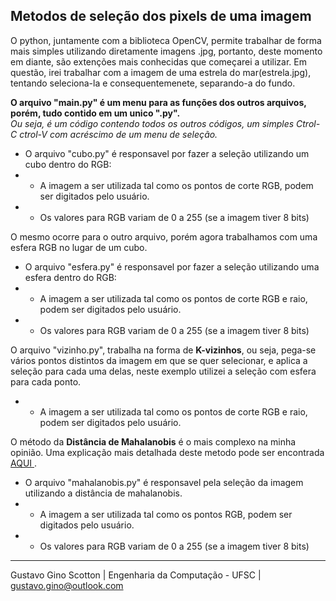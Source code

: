 <h2>Metodos de seleção dos pixels de uma imagem</h2>

O python, juntamente com a biblioteca OpenCV, permite trabalhar de forma mais simples utilizando diretamente imagens .jpg, portanto, deste momento em diante, são extenções mais conhecidas que começarei a utilizar. Em questão, irei trabalhar com a imagem de uma estrela do mar(estrela.jpg), tentando seleciona-la e consequentemenete, separando-a do fundo.

<b> O arquivo "main.py" é um menu para as funções dos outros arquivos, porém, tudo contido em um unico ".py".</b><br>
<i> Ou seja, é um código contendo todos os outros códigos, um simples Ctrol-C ctrol-V com acréscimo de um menu de seleção.</i>



* O arquivo "cubo.py" é responsavel por fazer a seleção utilizando um cubo dentro do RGB:
* * A imagem a ser utilizada tal como os pontos de corte RGB, podem ser digitados pelo usuário.
* * Os valores para RGB variam de 0 a 255 (se a imagem tiver 8 bits) 


O mesmo ocorre para o outro arquivo, porém agora trabalhamos com uma esfera RGB no lugar de um cubo.

* O arquivo "esfera.py" é responsavel por fazer a seleção utilizando uma esfera dentro do RGB:
* * A imagem a ser utilizada tal como os pontos de corte RGB e raio, podem ser digitados pelo usuário.
* * Os valores para RGB variam de 0 a 255  (se a imagem tiver 8 bits) 

O arquivo "vizinho.py", trabalha na forma de <b>K-vizinhos</b>, ou seja, pega-se vários pontos distintos da imagem em que se quer selecionar, e aplica a seleção para cada uma delas, neste exemplo utilizei a seleção com esfera para cada ponto.
* * A imagem a ser utilizada tal como os pontos de corte RGB e raio, podem ser digitados pelo usuário.

O método da <b>Distância de Mahalanobis</b> é o mais complexo na minha opinião. Uma explicação mais detalhada deste metodo pode ser encontrada <a href="https://pt.wikipedia.org/wiki/Dist%C3%A2ncia_de_Mahalanobis"> AQUI </a>.

* O arquivo "mahalanobis.py" é responsavel pela seleção da imagem utilizando a distância de mahalanobis.
* * A imagem a ser utilizada tal como os pontos RGB, podem ser digitados pelo usuário.
* * Os valores para RGB variam de 0 a 255 (se a imagem tiver 8 bits) 

-------------------------

Gustavo Gino Scotton    |   Engenharia da Computação - UFSC   |   gustavo.gino@outlook.com
